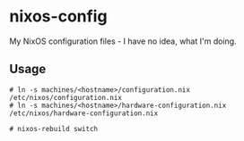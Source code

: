 # nixos-config

My NixOS configuration files - I have no idea, what I'm doing.

## Usage

```command
# ln -s machines/<hostname>/configuration.nix /etc/nixos/configuration.nix
# ln -s machines/<hostname>/hardware-configuration.nix /etc/nixos/hardware-configuration.nix

# nixos-rebuild switch
```
